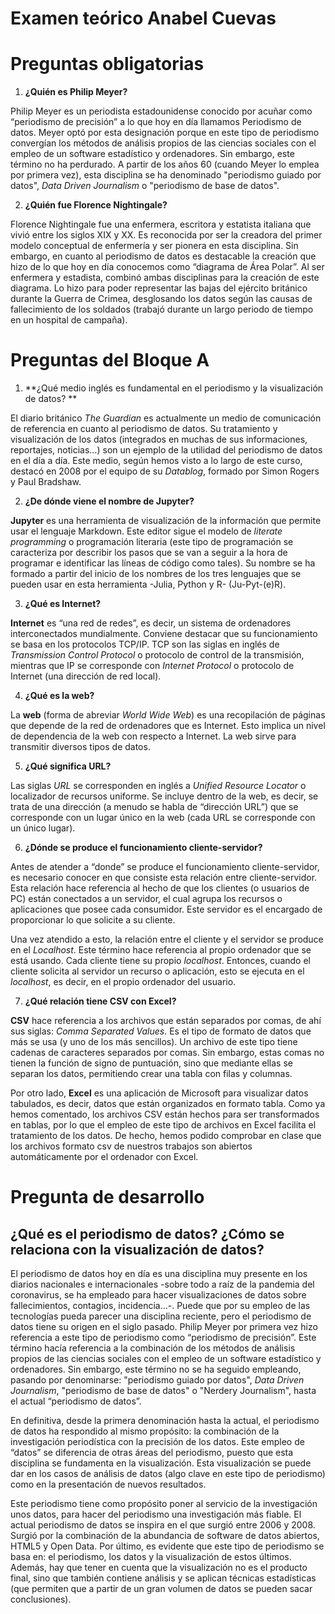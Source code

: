 # Examen teórico Anabel Cuevas

# Preguntas obligatorias

1. **¿Quién es Philip Meyer?**

Philip Meyer es un periodista estadounidense conocido por acuñar como “periodismo de precisión” a lo que hoy en día llamamos Periodismo de datos. Meyer optó por esta designación porque en este tipo de periodismo convergían los métodos de análisis propios de las ciencias sociales con el empleo de un software estadístico y ordenadores. Sin embargo, este término no ha perdurado. A partir de los años 60 (cuando Meyer lo emplea por primera vez), esta disciplina se ha denominado "periodismo guiado por datos", *Data Driven Journalism* o "periodismo de base de datos". 

2. **¿Quién fue Florence Nightingale?**

Florence Nightingale fue una enfermera, escritora y estatista italiana que vivió entre los siglos XIX y XX. Es reconocida por ser la creadora del primer modelo conceptual de enfermería y ser pionera en esta disciplina. Sin embargo, en cuanto al periodismo de datos es destacable la creación que hizo de lo que hoy en día conocemos como “diagrama de Área Polar”. Al ser enfermera y estadista, combinó ambas disciplinas para la creación de este diagrama. Lo hizo para poder representar las bajas del ejército británico durante la Guerra de Crimea, desglosando los datos según las causas de fallecimiento de los soldados (trabajó durante un largo periodo de tiempo en un hospital de campaña). 

# Preguntas del Bloque A

1. **¿Qué medio inglés es fundamental en el periodismo y la visualización de datos? **

El diario británico *The Guardian* es actualmente un medio de comunicación de referencia en cuanto al periodismo de datos. Su tratamiento y visualización de los datos (integrados en muchas de sus informaciones, reportajes, noticias…) son un ejemplo de la utilidad del periodismo de datos en el día a día. Este medio, según hemos visto a lo largo de este curso, destacó en 2008 por el equipo de su *Datablog*, formado por Simon Rogers y Paul Bradshaw. 

2. **¿De dónde viene el nombre de Jupyter?**

**Jupyter** es una herramienta de visualización de la información que permite usar el lenguaje Markdown. Este editor sigue el modelo de *literate programming* o programación literaria (este tipo de programación se caracteriza por describir los pasos que se van a seguir a la hora de programar e identificar las líneas de código como tales). Su nombre se ha formado a partir del inicio de los nombres de los tres lenguajes que se pueden usar en esta herramienta -Julia, Python y R-  (Ju-Pyt-(e)R).
 
3. **¿Qué es Internet?**

**Internet** es “una red de redes”, es decir, un sistema de ordenadores interconectados mundialmente. Conviene destacar que su funcionamiento se basa en los protocolos  TCP/IP. TCP son las siglas en inglés de *Transmission Control Protocol* o protocolo de control de la transmisión, mientras que IP se corresponde con *Internet Protocol* o protocolo de Internet (una dirección de red local). 

4. **¿Qué es la web?**

La **web** (forma de abreviar *World Wide Web*) es una recopilación de páginas que depende de la red de ordenadores que es Internet. Esto implica un nivel de dependencia de la web con respecto a Internet. La web sirve para transmitir diversos tipos de datos. 

5. **¿Qué significa URL?**

Las siglas *URL* se corresponden en inglés a *Unified Resource Locator* o localizador de recursos uniforme. Se incluye dentro de la web, es decir, se trata de una dirección (a menudo se habla de “dirección URL”) que se corresponde con un lugar único en la web (cada URL se corresponde con un único lugar). 

6. **¿Dónde se produce el funcionamiento cliente-servidor?**

Antes de atender a “donde” se produce el funcionamiento cliente-servidor, es necesario conocer en que consiste esta relación entre cliente-servidor. Esta relación hace referencia al hecho de que los clientes (o usuarios de PC) están conectados a un servidor, el cual agrupa los recursos o aplicaciones que posee cada consumidor. Este servidor es el encargado de proporcionar lo que solicite a su cliente. 

Una vez atendido a esto, la relación entre el cliente y el servidor se produce en el *Localhost*. Este término hace referencia al propio ordenador que se está usando. Cada cliente tiene su propio *localhost*. Entonces, cuando el cliente solicita al servidor un recurso o aplicación, esto se ejecuta en el *localhost*, es decir, en el propio ordenador del usuario. 

7. **¿Qué relación tiene CSV con Excel?**

**CSV** hace referencia a los archivos que están separados por comas, de ahí sus siglas: *Comma Separated Values*. Es el tipo de formato de datos que más se usa (y uno de los más sencillos). Un archivo de este tipo tiene cadenas de caracteres separados por comas. Sin embargo, estas comas no tienen la función de signo de puntuación, sino que mediante ellas se separan los datos, permitiendo crear una tabla con filas y columnas. 

Por otro lado, **Excel** es una aplicación de Microsoft para visualizar datos tabulados, es decir, datos que están organizados en formato tabla. Como ya hemos comentado, los archivos CSV están hechos para ser transformados en tablas, por lo que el empleo de este tipo de archivos en Excel facilita el tratamiento de los datos. De hecho, hemos podido comprobar en clase que los archivos formato csv de nuestros trabajos son abiertos automáticamente por el ordenador con Excel. 

# Pregunta de desarrollo

## ¿Qué es el periodismo de datos? ¿Cómo se relaciona con la visualización de datos?

El periodismo de datos hoy en día es una disciplina muy presente en los diarios nacionales e internacionales -sobre todo a raíz de la pandemia del coronavirus, se ha empleado para hacer visualizaciones de datos sobre fallecimientos, contagios, incidencia…-. Puede que por su empleo de las tecnologías pueda parecer una disciplina reciente, pero el periodismo de datos tiene su origen en el siglo pasado. Philip Meyer por primera vez hizo referencia a este tipo de periodismo como “periodismo de precisión”. Este término hacía referencia a la combinación de los métodos de análisis propios de las ciencias sociales con el empleo de un software estadístico y ordenadores. Sin embargo, este término no se ha seguido empleando, pasando por denominarse: "periodismo guiado por datos", *Data Driven Journalism*, "periodismo de base de datos" o "Nerdery Journalism", hasta el actual “periodismo de datos”.  

En definitiva, desde la primera denominación hasta la actual, el periodismo de datos ha respondido al mismo propósito: la combinación de la investigación periodística con la precisión de los datos. Este empleo de “datos” se diferencia de otras áreas del periodismo, puesto que esta disciplina se fundamenta en la visualización. Esta visualización se puede dar en los casos de análisis de datos (algo clave en este tipo de periodismo) como en la presentación de nuevos resultados. 

Este periodismo tiene como propósito poner al servicio de la investigación unos datos, para hacer del periodismo una investigación más fiable. El actual periodismo de datos se inspira en el que surgió entre 2006 y 2008. Surgió por la combinación de la abundancia de software de datos abiertos, HTML5 y Open Data. Por último, es evidente que este tipo de periodismo se basa en: el periodismo, los datos y la visualización de estos últimos. Además, hay que tener en cuenta que la visualización no es el producto final, sino que también contiene análisis y se aplican técnicas estadísticas (que permiten que a partir de un gran volumen de datos se pueden sacar conclusiones). 


